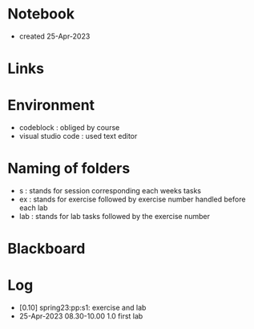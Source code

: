 # Notebook
- created 25-Apr-2023 

# Links

# Environment
- codeblock             : obliged by course
- visual studio code    : used text editor

# Naming of folders
- s     : stands for session corresponding each weeks tasks
- ex    : stands for exercise followed by exercise number handled before each lab
- lab   : stands for lab tasks followed by the exercise number


# Blackboard

# Log
- [0.10] spring23:pp:s1: exercise and lab
- 25-Apr-2023 08.30-10.00 1.0 first lab